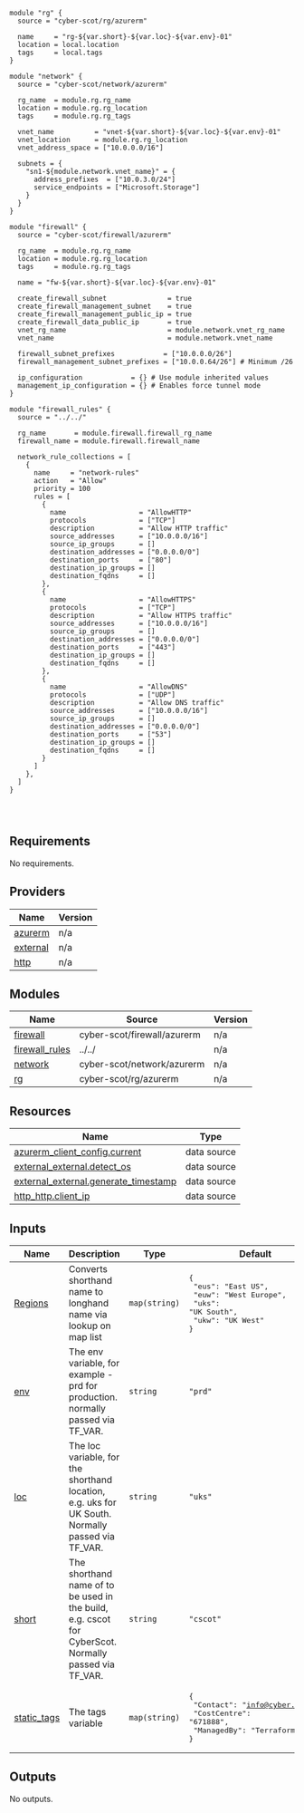 
```hcl
module "rg" {
  source = "cyber-scot/rg/azurerm"

  name     = "rg-${var.short}-${var.loc}-${var.env}-01"
  location = local.location
  tags     = local.tags
}

module "network" {
  source = "cyber-scot/network/azurerm"

  rg_name  = module.rg.rg_name
  location = module.rg.rg_location
  tags     = module.rg.rg_tags

  vnet_name          = "vnet-${var.short}-${var.loc}-${var.env}-01"
  vnet_location      = module.rg.rg_location
  vnet_address_space = ["10.0.0.0/16"]

  subnets = {
    "sn1-${module.network.vnet_name}" = {
      address_prefixes  = ["10.0.3.0/24"]
      service_endpoints = ["Microsoft.Storage"]
    }
  }
}

module "firewall" {
  source = "cyber-scot/firewall/azurerm"

  rg_name  = module.rg.rg_name
  location = module.rg.rg_location
  tags     = module.rg.rg_tags

  name = "fw-${var.short}-${var.loc}-${var.env}-01"

  create_firewall_subnet               = true
  create_firewall_management_subnet    = true
  create_firewall_management_public_ip = true
  create_firewall_data_public_ip       = true
  vnet_rg_name                         = module.network.vnet_rg_name
  vnet_name                            = module.network.vnet_name

  firewall_subnet_prefixes            = ["10.0.0.0/26"]
  firewall_management_subnet_prefixes = ["10.0.0.64/26"] # Minimum /26

  ip_configuration            = {} # Use module inherited values
  management_ip_configuration = {} # Enables force tunnel mode
}

module "firewall_rules" {
  source = "../../"

  rg_name       = module.firewall.firewall_rg_name
  firewall_name = module.firewall.firewall_name

  network_rule_collections = [
    {
      name     = "network-rules"
      action   = "Allow"
      priority = 100
      rules = [
        {
          name                  = "AllowHTTP"
          protocols             = ["TCP"]
          description           = "Allow HTTP traffic"
          source_addresses      = ["10.0.0.0/16"]
          source_ip_groups      = []
          destination_addresses = ["0.0.0.0/0"]
          destination_ports     = ["80"]
          destination_ip_groups = []
          destination_fqdns     = []
        },
        {
          name                  = "AllowHTTPS"
          protocols             = ["TCP"]
          description           = "Allow HTTPS traffic"
          source_addresses      = ["10.0.0.0/16"]
          source_ip_groups      = []
          destination_addresses = ["0.0.0.0/0"]
          destination_ports     = ["443"]
          destination_ip_groups = []
          destination_fqdns     = []
        },
        {
          name                  = "AllowDNS"
          protocols             = ["UDP"]
          description           = "Allow DNS traffic"
          source_addresses      = ["10.0.0.0/16"]
          source_ip_groups      = []
          destination_addresses = ["0.0.0.0/0"]
          destination_ports     = ["53"]
          destination_ip_groups = []
          destination_fqdns     = []
        }
      ]
    },
  ]
}




```
## Requirements

No requirements.

## Providers

| Name | Version |
|------|---------|
| <a name="provider_azurerm"></a> [azurerm](#provider\_azurerm) | n/a |
| <a name="provider_external"></a> [external](#provider\_external) | n/a |
| <a name="provider_http"></a> [http](#provider\_http) | n/a |

## Modules

| Name | Source | Version |
|------|--------|---------|
| <a name="module_firewall"></a> [firewall](#module\_firewall) | cyber-scot/firewall/azurerm | n/a |
| <a name="module_firewall_rules"></a> [firewall\_rules](#module\_firewall\_rules) | ../../ | n/a |
| <a name="module_network"></a> [network](#module\_network) | cyber-scot/network/azurerm | n/a |
| <a name="module_rg"></a> [rg](#module\_rg) | cyber-scot/rg/azurerm | n/a |

## Resources

| Name | Type |
|------|------|
| [azurerm_client_config.current](https://registry.terraform.io/providers/hashicorp/azurerm/latest/docs/data-sources/client_config) | data source |
| [external_external.detect_os](https://registry.terraform.io/providers/hashicorp/external/latest/docs/data-sources/external) | data source |
| [external_external.generate_timestamp](https://registry.terraform.io/providers/hashicorp/external/latest/docs/data-sources/external) | data source |
| [http_http.client_ip](https://registry.terraform.io/providers/hashicorp/http/latest/docs/data-sources/http) | data source |

## Inputs

| Name | Description | Type | Default | Required |
|------|-------------|------|---------|:--------:|
| <a name="input_Regions"></a> [Regions](#input\_Regions) | Converts shorthand name to longhand name via lookup on map list | `map(string)` | <pre>{<br>  "eus": "East US",<br>  "euw": "West Europe",<br>  "uks": "UK South",<br>  "ukw": "UK West"<br>}</pre> | no |
| <a name="input_env"></a> [env](#input\_env) | The env variable, for example - prd for production. normally passed via TF\_VAR. | `string` | `"prd"` | no |
| <a name="input_loc"></a> [loc](#input\_loc) | The loc variable, for the shorthand location, e.g. uks for UK South.  Normally passed via TF\_VAR. | `string` | `"uks"` | no |
| <a name="input_short"></a> [short](#input\_short) | The shorthand name of to be used in the build, e.g. cscot for CyberScot.  Normally passed via TF\_VAR. | `string` | `"cscot"` | no |
| <a name="input_static_tags"></a> [static\_tags](#input\_static\_tags) | The tags variable | `map(string)` | <pre>{<br>  "Contact": "info@cyber.scot",<br>  "CostCentre": "671888",<br>  "ManagedBy": "Terraform"<br>}</pre> | no |

## Outputs

No outputs.
